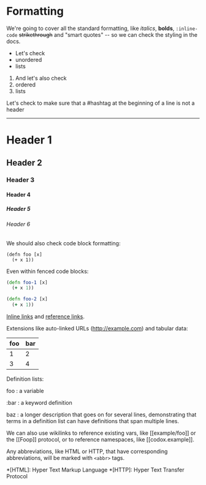 # Formatting

We're going to cover all the standard formatting, like *italics*, **bolds**,
`:inline-code` ~~strikethrough~~ and "smart quotes" -- so we can check the
styling in the docs.

- Let's check
- unordered
- lists

1. And let's also check
2. ordered
2. lists

Let's check to make sure that a
#hashtag at the beginning of a line is not a header

---
# Header 1
## Header 2
### Header 3
#### Header 4
##### Header 5
###### Header 6

We should also check code block formatting:

    (defn foo [x]
      (+ x 1))

Even within fenced code blocks:

```clojure
(defn foo-1 [x]
  (+ x 1))
```

~~~clojure
(defn foo-2 [x]
  (+ x 1))
~~~

[Inline links](http://example.com) and [reference links][1].

[1]: http://example.com

Extensions like auto-linked URLs (http://example.com) and tabular data:

foo | bar
----|----
 1  |  2
 3  |  4

Definition lists:

foo
: a variable

:bar
: a keyword definition

baz
: a longer description that goes on for several lines, demonstrating that
  terms in a definition list can have definitions that span multiple lines.

We can also use wikilinks to reference existing vars, like [[example/foo]] or
the [[Foop]] protocol, or to reference namespaces, like [[codox.example]].

Any abbreviations, like HTML or HTTP, that have corresponding abbreviations,
will be marked with `<abbr>` tags.

*[HTML]: Hyper Text Markup Language
*[HTTP]: Hyper Text Transfer Protocol
